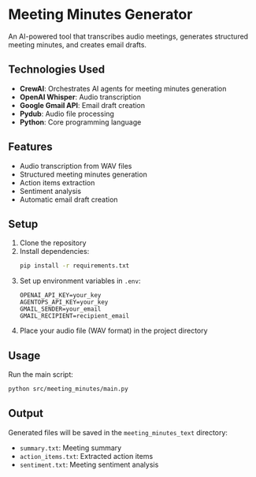 # Meeting Minutes Generator

An AI-powered tool that transcribes audio meetings, generates structured meeting minutes, and creates email drafts.

## Technologies Used

- **CrewAI**: Orchestrates AI agents for meeting minutes generation
- **OpenAI Whisper**: Audio transcription
- **Google Gmail API**: Email draft creation
- **Pydub**: Audio file processing
- **Python**: Core programming language

## Features

- Audio transcription from WAV files
- Structured meeting minutes generation
- Action items extraction
- Sentiment analysis
- Automatic email draft creation

## Setup

1. Clone the repository
2. Install dependencies:
   ```bash
   pip install -r requirements.txt
   ```
3. Set up environment variables in `.env`:
   ```
   OPENAI_API_KEY=your_key
   AGENTOPS_API_KEY=your_key
   GMAIL_SENDER=your_email
   GMAIL_RECIPIENT=recipient_email
   ```
4. Place your audio file (WAV format) in the project directory

## Usage

Run the main script:
```bash
python src/meeting_minutes/main.py
```

## Output

Generated files will be saved in the `meeting_minutes_text` directory:
- `summary.txt`: Meeting summary
- `action_items.txt`: Extracted action items
- `sentiment.txt`: Meeting sentiment analysis
